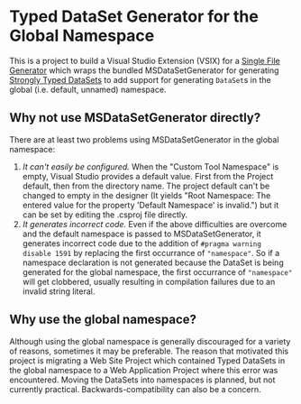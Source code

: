 Typed DataSet Generator for the Global Namespace
================================================

This is a project to build a Visual Studio Extension (VSIX) for a [Single File
Generator](https://docs.microsoft.com/en-us/visualstudio/extensibility/internals/implementing-single-file-generators)
which wraps the bundled MSDataSetGenerator for generating [Strongly Typed
DataSets](https://docs.microsoft.com/en-us/dotnet/framework/data/adonet/dataset-datatable-dataview/typed-datasets)
to add support for generating `DataSet`s in the global (i.e. default, unnamed)
namespace.

## Why not use MSDataSetGenerator directly?

There are at least two problems using MSDataSetGenerator in the global
namespace:

1.  *It can't easily be configured.*  When the "Custom Tool Namespace" is
    empty, Visual Studio provides a default value.  First from the Project
    default, then from the directory name.  The project default can't be
    changed to empty in the designer (It yields "Root Namespace: The entered
    value for the property 'Default Namespace' is invalid.") but it can be set
    by editing the .csproj file directly.
2.  *It generates incorrect code.*  Even if the above difficulties are
    overcome and the default namespace is passed to MSDataSetGenerator, it
    generates incorrect code due to the addition of `#pragma warning disable
    1591` by replacing the first occurrance of `"namespace"`.  So if a
    namespace declaration is not generated because the DataSet is being
    generated for the global namespace, the first occurrance of `"namespace"`
    will get clobbered, usually resulting in compilation failures due to an
    invalid string literal.

## Why use the global namespace?

Although using the global namespace is generally discouraged for a variety of
reasons, sometimes it may be preferable.  The reason that motivated this
project is migrating a Web Site Project which contained Typed DataSets in the
global namespace to a Web Application Project where this error was
encountered.  Moving the DataSets into namespaces is planned, but not
currently practical.  Backwards-compatibility can also be a concern.
